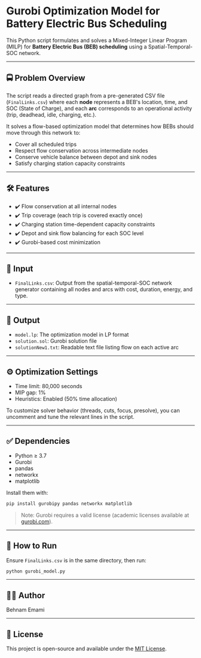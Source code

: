 # Gurobi Optimization Model for Battery Electric Bus Scheduling

This Python script formulates and solves a Mixed-Integer Linear Program (MILP) for **Battery Electric Bus (BEB) scheduling** using a Spatial-Temporal-SOC network.

---

## 🚍 Problem Overview

The script reads a directed graph from a pre-generated CSV file (`FinalLinks.csv`) where each **node** represents a BEB's location, time, and SOC (State of Charge), and each **arc** corresponds to an operational activity (trip, deadhead, idle, charging, etc.).

It solves a flow-based optimization model that determines how BEBs should move through this network to:
- Cover all scheduled trips
- Respect flow conservation across intermediate nodes
- Conserve vehicle balance between depot and sink nodes
- Satisfy charging station capacity constraints

---

## 🛠️ Features

- ✔️ Flow conservation at all internal nodes
- ✔️ Trip coverage (each trip is covered exactly once)
- ✔️ Charging station time-dependent capacity constraints
- ✔️ Depot and sink flow balancing for each SOC level
- ✔️ Gurobi-based cost minimization

---

## 📁 Input

- `FinalLinks.csv`: Output from the spatial-temporal-SOC network generator containing all nodes and arcs with cost, duration, energy, and type.

---

## 🧾 Output

- `model.lp`: The optimization model in LP format
- `solution.sol`: Gurobi solution file
- `solutionNew1.txt`: Readable text file listing flow on each active arc

---

## ⚙️ Optimization Settings

- Time limit: 80,000 seconds
- MIP gap: 1%
- Heuristics: Enabled (50% time allocation)

To customize solver behavior (threads, cuts, focus, presolve), you can uncomment and tune the relevant lines in the script.

---

## ✅ Dependencies

- Python ≥ 3.7
- Gurobi
- pandas
- networkx
- matplotlib

Install them with:

```bash
pip install gurobipy pandas networkx matplotlib
```

> Note: Gurobi requires a valid license (academic licenses available at [gurobi.com](https://www.gurobi.com)).

---

## 📌 How to Run

Ensure `FinalLinks.csv` is in the same directory, then run:

```bash
python gurobi_model.py
```

---

## 👨‍💻 Author

Behnam Emami

---

## 📄 License

This project is open-source and available under the [MIT License](LICENSE).
